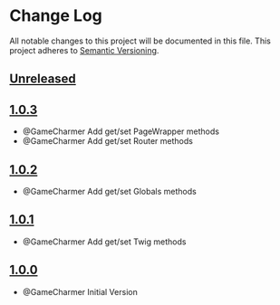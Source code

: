 # Change Log
All notable changes to this project will be documented in this file.
This project adheres to [Semantic Versioning](http://semver.org/).

## [Unreleased](https://github.com/KongHack/Container)



## [1.0.3](https://github.com/KongHack/Containerreleases/tag/1.0.3)
- @GameCharmer Add get/set PageWrapper methods
- @GameCharmer Add get/set Router methods


## [1.0.2](https://github.com/KongHack/Containerreleases/tag/1.0.2)
- @GameCharmer Add get/set Globals methods



## [1.0.1](https://github.com/KongHack/Containerreleases/tag/1.0.1)
- @GameCharmer Add get/set Twig methods



## [1.0.0](https://github.com/KongHack/Containerreleases/tag/1.0.0)
- @GameCharmer Initial Version



